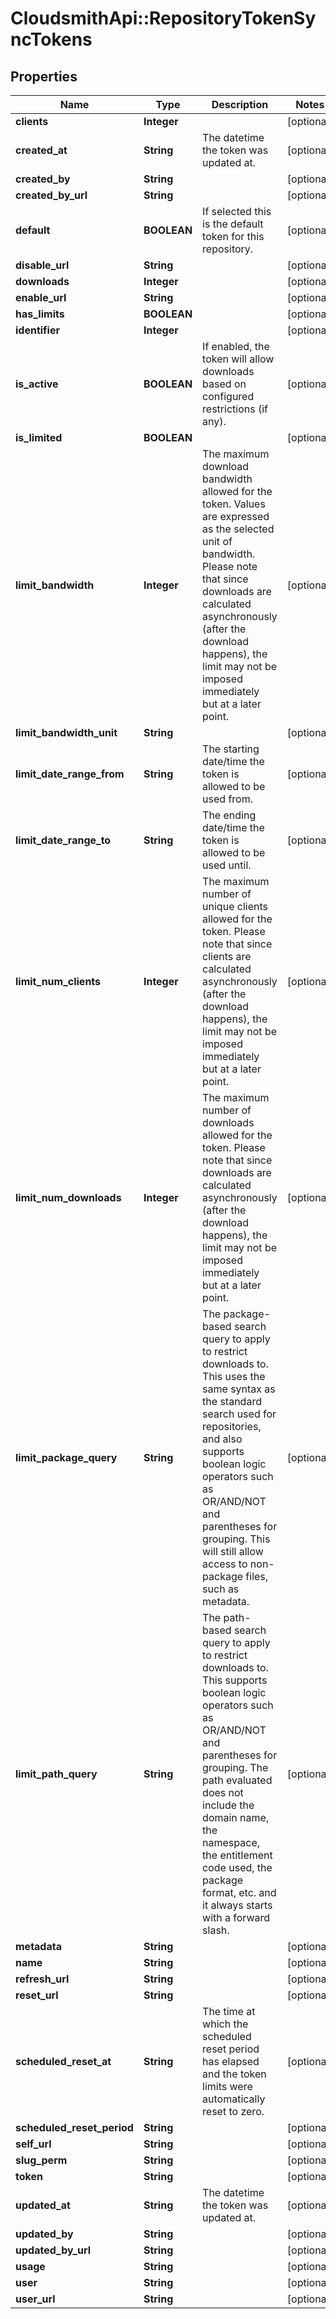 # CloudsmithApi::RepositoryTokenSyncTokens

## Properties
Name | Type | Description | Notes
------------ | ------------- | ------------- | -------------
**clients** | **Integer** |  | [optional] 
**created_at** | **String** | The datetime the token was updated at. | [optional] 
**created_by** | **String** |  | [optional] 
**created_by_url** | **String** |  | [optional] 
**default** | **BOOLEAN** | If selected this is the default token for this repository. | [optional] 
**disable_url** | **String** |  | [optional] 
**downloads** | **Integer** |  | [optional] 
**enable_url** | **String** |  | [optional] 
**has_limits** | **BOOLEAN** |  | [optional] 
**identifier** | **Integer** |  | [optional] 
**is_active** | **BOOLEAN** | If enabled, the token will allow downloads based on configured restrictions (if any). | [optional] 
**is_limited** | **BOOLEAN** |  | [optional] 
**limit_bandwidth** | **Integer** | The maximum download bandwidth allowed for the token. Values are expressed as the selected unit of bandwidth. Please note that since downloads are calculated asynchronously (after the download happens), the limit may not be imposed immediately but at a later point.  | [optional] 
**limit_bandwidth_unit** | **String** |  | [optional] 
**limit_date_range_from** | **String** | The starting date/time the token is allowed to be used from. | [optional] 
**limit_date_range_to** | **String** | The ending date/time the token is allowed to be used until. | [optional] 
**limit_num_clients** | **Integer** | The maximum number of unique clients allowed for the token. Please note that since clients are calculated asynchronously (after the download happens), the limit may not be imposed immediately but at a later point. | [optional] 
**limit_num_downloads** | **Integer** | The maximum number of downloads allowed for the token. Please note that since downloads are calculated asynchronously (after the download happens), the limit may not be imposed immediately but at a later point. | [optional] 
**limit_package_query** | **String** | The package-based search query to apply to restrict downloads to. This uses the same syntax as the standard search used for repositories, and also supports boolean logic operators such as OR/AND/NOT and parentheses for grouping. This will still allow access to non-package files, such as metadata. | [optional] 
**limit_path_query** | **String** | The path-based search query to apply to restrict downloads to. This supports boolean logic operators such as OR/AND/NOT and parentheses for grouping. The path evaluated does not include the domain name, the namespace, the entitlement code used, the package format, etc. and it always starts with a forward slash. | [optional] 
**metadata** | **String** |  | [optional] 
**name** | **String** |  | [optional] 
**refresh_url** | **String** |  | [optional] 
**reset_url** | **String** |  | [optional] 
**scheduled_reset_at** | **String** | The time at which the scheduled reset period has elapsed and the token limits were automatically reset to zero. | [optional] 
**scheduled_reset_period** | **String** |  | [optional] 
**self_url** | **String** |  | [optional] 
**slug_perm** | **String** |  | [optional] 
**token** | **String** |  | [optional] 
**updated_at** | **String** | The datetime the token was updated at. | [optional] 
**updated_by** | **String** |  | [optional] 
**updated_by_url** | **String** |  | [optional] 
**usage** | **String** |  | [optional] 
**user** | **String** |  | [optional] 
**user_url** | **String** |  | [optional] 


